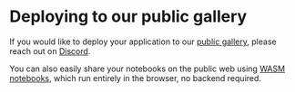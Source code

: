 # Deploying to our public gallery

If you would like to deploy your application to our [public
gallery](https://marimo.io/@public), please reach out on
[Discord](https://discord.gg/JE7nhX6mD8).

You can also easily share your notebooks on the public web using [WASM
notebooks](../../guides/wasm.md), which run entirely in the browser, no backend
required.
